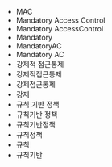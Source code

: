 ﻿- MAC
- Mandatory Access Control
- Mandatory AccessControl
- Mandatory
- MandatoryAC
- Mandatory AC
- 강제적 접근통제
- 강제적접근통제
- 강제접근통제
- 강제
- 규칙 기반 정책
- 규칙기반 정책
- 규칙기반정책
- 규칙정책
- 규칙
- 규칙기반
